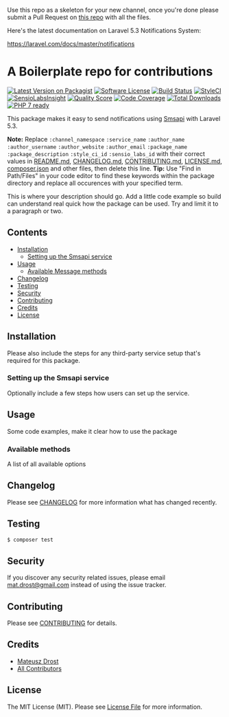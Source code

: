Use this repo as a skeleton for your new channel, once you're done please submit a Pull Request on [this repo](https://github.com/laravel-notification-channels/new-channels) with all the files.

Here's the latest documentation on Laravel 5.3 Notifications System:

https://laravel.com/docs/master/notifications

# A Boilerplate repo for contributions

[![Latest Version on Packagist](https://img.shields.io/packagist/v/mdrost/laravel-notification-channels-smsapi.svg?style=flat-square)](https://packagist.org/packages/mdrost/laravel-notification-channels-smsapi)
[![Software License](https://img.shields.io/badge/license-MIT-brightgreen.svg?style=flat-square)](LICENSE.md)
[![Build Status](https://img.shields.io/travis/mdrost/laravel-notification-channels-smsapi/master.svg?style=flat-square)](https://travis-ci.org/mdrost/laravel-notification-channels-smsapi)
[![StyleCI](https://styleci.io/repos/87848457/shield)](https://styleci.io/repos/87848457)
[![SensioLabsInsight](https://img.shields.io/sensiolabs/i/:sensio_labs_id.svg?style=flat-square)](https://insight.sensiolabs.com/projects/:sensio_labs_id)
[![Quality Score](https://img.shields.io/scrutinizer/g/mdrost/laravel-notification-channels-smsapi.svg?style=flat-square)](https://scrutinizer-ci.com/g/mdrost/laravel-notification-channels-smsapi)
[![Code Coverage](https://img.shields.io/scrutinizer/coverage/g/mdrost/laravel-notification-channels-smsapi/master.svg?style=flat-square)](https://scrutinizer-ci.com/g/mdrost/laravel-notification-channels-smsapi/?branch=master)
[![Total Downloads](https://img.shields.io/packagist/dt/mdrost/laravel-notification-channels-smsapi.svg?style=flat-square)](https://packagist.org/packages/mdrost/laravel-notification-channels-smsapi)
[![PHP 7 ready](http://php7ready.timesplinter.ch/mdrost/laravel-notification-channels-smsapi/badge.svg)](https://travis-ci.org/mdrost/laravel-notification-channels-smsapi)

This package makes it easy to send notifications using [Smsapi](https://www.smsapi.pl/) with Laravel 5.3.

**Note:** Replace ```:channel_namespace``` ```:service_name``` ```:author_name``` ```:author_username``` ```:author_website``` ```:author_email``` ```:package_name``` ```:package_description``` ```:style_ci_id``` ```:sensio_labs_id``` with their correct values in [README.md](README.md), [CHANGELOG.md](CHANGELOG.md), [CONTRIBUTING.md](CONTRIBUTING.md), [LICENSE.md](LICENSE.md), [composer.json](composer.json) and other files, then delete this line.
**Tip:** Use "Find in Path/Files" in your code editor to find these keywords within the package directory and replace all occurences with your specified term.

This is where your description should go. Add a little code example so build can understand real quick how the package can be used. Try and limit it to a paragraph or two.



## Contents

- [Installation](#installation)
	- [Setting up the Smsapi service](#setting-up-the-smsapi-service)
- [Usage](#usage)
	- [Available Message methods](#available-message-methods)
- [Changelog](#changelog)
- [Testing](#testing)
- [Security](#security)
- [Contributing](#contributing)
- [Credits](#credits)
- [License](#license)


## Installation

Please also include the steps for any third-party service setup that's required for this package.

### Setting up the Smsapi service

Optionally include a few steps how users can set up the service.

## Usage

Some code examples, make it clear how to use the package

### Available methods

A list of all available options

## Changelog

Please see [CHANGELOG](CHANGELOG.md) for more information what has changed recently.

## Testing

``` bash
$ composer test
```

## Security

If you discover any security related issues, please email mat.drost@gmail.com instead of using the issue tracker.

## Contributing

Please see [CONTRIBUTING](CONTRIBUTING.md) for details.

## Credits

- [Mateusz Drost](https://github.com/mdrost)
- [All Contributors](../../contributors)

## License

The MIT License (MIT). Please see [License File](LICENSE.md) for more information.
